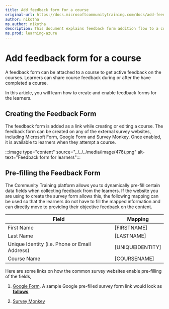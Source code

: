 ```yaml
---
title: Add feedback form for a course
original-url: https://docs.microsoftcommunitytraining.com/docs/add-feedback-form-for-a-course
author: nikotha
ms.author: nikotha
description: This document explains feedback form addition flow to a course.
ms.prod: learning-azure
---
```


# Add feedback form for a course

A feedback form can be attached to a course to get active feedback on the courses. Learners can share course feedback during or after the have completed a course.

In this article, you will learn how to create and enable feedback forms for the learners.

## Creating the Feedback Form

The feedback form is added as a link while creating or editing a course. The feedback form can be created on any of the external survey websites, including Microsoft Form, Google Form and Survey Monkey. Once enabled, it is available to learners when they attempt a course.

:::image type="content" source="../../../media/image(476).png" alt-text="Feedback form for learners":::

## Pre-filling the Feedback Form

The Community Training platform allows you to dynamically pre-fill certain data fields when collecting feedback from the learners.
If the website you are using to create the survey form allows this, the following mapping can be used so that the learners do not have to fill the mapped information and can directly move to providing their objective feedback on the content.

| Field | Mapping |
| --- | --- |
| First Name | [FIRSTNAME] |
| Last Name | [LASTNAME]  |
| Unique Identity (i.e. Phone or Email Address) | [UNIQUEIDENTITY]  |
| Course Name | [COURSENAME]  |

Here are some links on how the common survey websites enable pre-filling of the fields,

1. [Google Form](https://trevorfox.com/2015/06/dynamically-pre-fill-google-forms-with-mailchimp-merge-tags/). A sample Google pre-filled survey form link would look as [**follows**](https://docs.google.com/forms/d/e/1FAIpQLSdNE8AhxWZKuhZEh6wVBALcjuERbv6G0QSkQThL6243OHCupQ/viewform?usp=pp_url&entry.938410210=%5BFIRSTNAME%5D&entry.1375580399=%5BLASTNAME%5D&entry.1971970342=%5BCOURSENAME%5D)

2. [Survey Monkey](https://help.surveymonkey.com/articles/en_US/kb/What-are-custom-variables-and-how-do-I-use-them)
